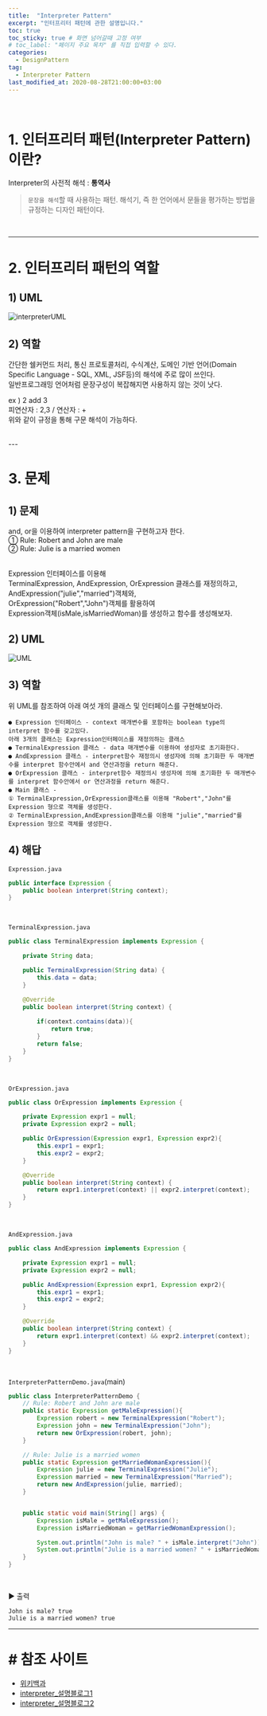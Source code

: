 ```yaml
---
title:  "Interpreter Pattern"
excerpt: "인터프리터 패턴에 관한 설명입니다."
toc: true
toc_sticky: true # 화면 넘어갈때 고정 여부
# toc_label: "페이지 주요 목차" 를 직접 입력할 수 있다.
categories:
  - DesignPattern
tag:
  - Interpreter Pattern
last_modified_at: 2020-08-28T21:00:00+03:00
---
```

<br>

# 1. 인터프리터 패턴(Interpreter Pattern)이란? 

Interpreter의 사전적 해석 : __통역사__ <br>

> `문장을 해석`할 때 사용하는 패턴. 
> 해석기, 즉 한 언어에서 문들을 평가하는 방법을 규정하는 디자인 패턴이다.

<br>

---

# 2. 인터프리터 패턴의 역할

## 1) UML

![interpreterUML](/assets/images/interpreterUML.png)

## 2) 역할

간단한  쉘커먼드 처리, 통신 프로토콜처리, 수식계산, 도메인 기반 언어(Domain Specific Language - SQL, XML, JSF등)의 해석에 주로 많이 쓰인다. <br>
일반프로그래밍 언어처럼 문장구성이 복잡해지면 사용하지 않는 것이 낫다.<br>

ex ) 2 add 3 <br>
피연산자 : 2,3 / 연산자 : + <br>
위와 같이 규정을 통해 구문 해석이 가능하다.

<br>
---

# 3. 문제

## 1) 문제
and, or을 이용하여 interpreter pattern을 구현하고자 한다.<br>
① Rule: Robert and John are male <br>
② Rule: Julie is a married women <br><br>
 
Expression 인터페이스를 이용해<br>
TerminalExpression, AndExpression, OrExpression 클래스를 재정의하고,<br>
AndExpression("julie","married")객체와,<br>
OrExpression("Robert","John")객체를 활용하여<br>
Expression객체(isMale,isMarriedWoman)를 생성하고 함수를 생성해보자.

## 2) UML
![UML](/assets/images/interpreter_pattern_uml.jpg)

## 3) 역할
위 UML를 참조하여 아래 여섯 개의 클래스 및 인터페이스를 구현해보아라.

```
● Expression 인터페이스 - context 매개변수를 포함하는 boolean type의 interpret 함수를 갖고있다.
아래 3개의 클래스는 Expression인터페이스를 재정의하는 클래스
● TerminalExpression 클래스 - data 매개변수를 이용하여 생성자로 초기화한다.
● AndExpression 클래스 - interpret함수 재정의시 생성자에 의해 초기화한 두 매개변수를 interpret 함수안에서 and 연산과정을 return 해준다.
● OrExpression 클래스 - interpret함수 재정의시 생성자에 의해 초기화한 두 매개변수를 interpret 함수안에서 or 연산과정을 return 해준다.
● Main 클래스 - 
① TerminalExpression,OrExpression클래스를 이용해 "Robert","John"를 Expression 형으로 객체를 생성한다.
② TerminalExpression,AndExpression클래스를 이용해 "julie","married"를 Expression 형으로 객체를 생성한다.

```

## 4) 해답

`Expression.java`
```java
public interface Expression {
    public boolean interpret(String context);
}
```
<br>

`TerminalExpression.java`
```java
public class TerminalExpression implements Expression {

    private String data;

    public TerminalExpression(String data) {
        this.data = data;
    }

    @Override
    public boolean interpret(String context) {
        
        if(context.contains(data)){
            return true;
        }
        return false;
    }
}
```
<br>

`OrExpression.java`
```java
public class OrExpression implements Expression {

    private Expression expr1 = null;
    private Expression expr2 = null;

    public OrExpression(Expression expr1, Expression expr2){
        this.expr1 = expr1;
        this.expr2 = expr2;
    }

    @Override
    public boolean interpret(String context) {
        return expr1.interpret(context) || expr2.interpret(context);
    }
}
```
<br>

`AndExpression.java`
```java
public class AndExpression implements Expression {

    private Expression expr1 = null;
    private Expression expr2 = null;

    public AndExpression(Expression expr1, Expression expr2){
        this.expr1 = expr1;
        this.expr2 = expr2;
    }

    @Override
    public boolean interpret(String context) {
        return expr1.interpret(context) && expr2.interpret(context);
    }
}
```
<br>

`InterpreterPatternDemo.java`(main)
```java
public class InterpreterPatternDemo {
    // Rule: Robert and John are male
    public static Expression getMaleExpression(){
        Expression robert = new TerminalExpression("Robert");
        Expression john = new TerminalExpression("John");
        return new OrExpression(robert, john);
    }

    // Rule: Julie is a married women
    public static Expression getMarriedWomanExpression(){
        Expression julie = new TerminalExpression("Julie");
        Expression married = new TerminalExpression("Married");
        return new AndExpression(julie, married);
    }


    public static void main(String[] args) {
        Expression isMale = getMaleExpression();
        Expression isMarriedWoman = getMarriedWomanExpression();

        System.out.println("John is male? " + isMale.interpret("John"));
        System.out.println("Julie is a married women? " + isMarriedWoman.interpret("Married Julie"));
    }
}
```
<br>

▶︎ 출력
```
John is male? true
Julie is a married women? true
```

---

# # 참조 사이트

- [위키백과](https://ko.wikipedia.org/wiki/인터프리터_패턴)
- [interpreter_설명블로그1](https://m.blog.naver.com/PostView.nhn?blogId=2feelus&logNo=220664898533&proxyReferer=https:%2F%2Fwww.google.com%2F)
- [interpreter_설명블로그2](https://kunoo.tistory.com/entry/행위-패턴-Interpreter-pattern-인터프리터-패턴)


